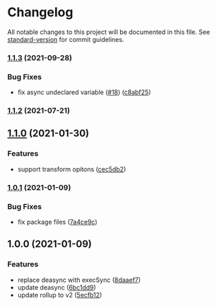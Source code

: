 # Changelog

All notable changes to this project will be documented in this file. See [standard-version](https://github.com/conventional-changelog/standard-version) for commit guidelines.

### [1.1.3](https://github.com/ambar/rollup-jest/compare/v1.1.2...v1.1.3) (2021-09-28)


### Bug Fixes

* fix async undeclared variable ([#18](https://github.com/ambar/rollup-jest/issues/18)) ([c8abf25](https://github.com/ambar/rollup-jest/commit/c8abf25cbbc90638ef3a7fda56ab95cbec806861))

### [1.1.2](https://github.com/ambar/rollup-jest/compare/v1.1.1...v1.1.2) (2021-07-21)

## [1.1.0](https://github.com/ambar/rollup-jest/compare/v1.0.1...v1.1.0) (2021-01-30)


### Features

* support transform opitons ([cec5db2](https://github.com/ambar/rollup-jest/commit/cec5db26697b769220dc9404d885135e985e8f1a))

### [1.0.1](https://github.com/ambar/rollup-jest/compare/v1.0.0...v1.0.1) (2021-01-09)


### Bug Fixes

* fix package files ([7a4ce9c](https://github.com/ambar/rollup-jest/commit/7a4ce9cde1e0896d3834db55b079fc611a47d828))

## 1.0.0 (2021-01-09)


### Features

* replace deasync with execSync ([8daaef7](https://github.com/ambar/rollup-jest/commit/8daaef7a85812d8a58bc6c77cf73245bd24c4971))
* update deasync ([6bc1dd9](https://github.com/ambar/rollup-jest/commit/6bc1dd9031c290b5d3966fc8bd734429eb494b24))
* update rollup to v2 ([5ecfb12](https://github.com/ambar/rollup-jest/commit/5ecfb128565af103c1453d40fb1835dab0955ed0))
